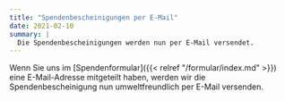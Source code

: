 ```yaml
---
title: "Spendenbescheinigungen per E-Mail"
date: 2021-02-10
summary: |
  Die Spendenbescheinigungen werden nun per E-Mail versendet.
---
```


Wenn Sie uns im [Spendenformular]({{< relref "/formular/index.md" >}}) eine E-Mail-Adresse mitgeteilt haben, werden wir die Spendenbescheinigung nun umweltfreundlich per E-Mail versenden.
